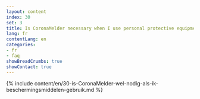```yaml
---
layout: content
index: 30
set: 3
title: Is CoronaMelder necessary when I use personal protective equipment?
lang: fr
contentLang: en
categories:
- fr
- faq
showBreadCrumbs: true
showContact: true
---
```

{% include content/en/30-is-CoronaMelder-wel-nodig-als-ik-beschermingsmiddelen-gebruik.md %}

